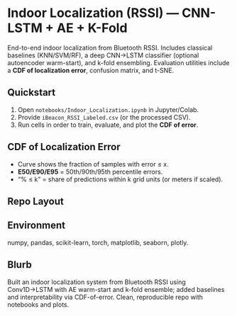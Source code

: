 # Indoor Localization (RSSI) — CNN-LSTM + AE + K-Fold

End-to-end indoor localization from Bluetooth RSSI. Includes classical baselines
(KNN/SVM/RF), a deep CNN→LSTM classifier (optional autoencoder warm-start), and
k-fold ensembling. Evaluation utilities include a **CDF of localization error**,
confusion matrix, and t-SNE.

## Quickstart
1. Open `notebooks/Indoor_Localization.ipynb` in Jupyter/Colab.
2. Provide `iBeacon_RSSI_Labeled.csv` (or the processed CSV).
3. Run cells in order to train, evaluate, and plot the **CDF of error**.

## CDF of Localization Error
- Curve shows the fraction of samples with error ≤ x.
- **E50/E90/E95** = 50th/90th/95th percentile errors.
- “% ≤ k” = share of predictions within k grid units (or meters if scaled).

## Repo Layout

## Environment
numpy, pandas, scikit-learn, torch, matplotlib, seaborn, plotly.

## Blurb
Built an indoor localization system from Bluetooth RSSI using Conv1D→LSTM with
AE warm-start and k-fold ensemble; added baselines and interpretability via
CDF-of-error. Clean, reproducible repo with notebooks and plots.

